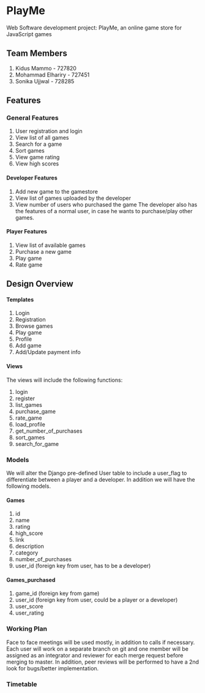# PlayMe

Web Software development project: PlayMe, an online game store for JavaScript games

## Team Members

1. Kidus Mammo - 727820
2. Mohammad Elhariry - 727451
3. Sonika Ujjwal - 728285

## Features

### General Features
1. User registration and login
2. View list of all games
3. Search for a game
4. Sort games
5. View game rating
6. View high scores

#### Developer Features
1. Add new game to the gamestore
2. View list of games uploaded by the developer
3. View number of users who purchased the game
The developer also has the features of a normal user, in case he wants to purchase/play other games.

#### Player Features
1. View list of available games
2. Purchase a new game
3. Play game
4. Rate game

## Design Overview

#### Templates
1. Login
2. Registration
3. Browse games
4. Play game
5. Profile
6. Add game
7. Add/Update payment info

#### Views
The views will include the following functions:
1. login
2. register
3. list_games
4. purchase_game
5. rate_game
6. load_profile
7. get_number_of_purchases
8. sort_games
9. search_for_game

### Models

We will alter the Django pre-defined User table to include a user_flag to differentiate between a player and a developer. In addition we will have the following models.

#### Games
1. id
2. name
3. rating
4. high_score
5. link
6. description
7. category
8. number_of_purchases
9. user_id (foreign key from user, has to be a developer)

#### Games_purchased
1. game_id (foreign key from game)
2. user_id (foreign key from user, could be a player or a developer)
3. user_score
4. user_rating


### Working Plan
Face to face meetings will be used mostly, in addition to calls if necessary.
Each user will work on a separate branch on git and one member will be assigned as an integrator and reviewer for each merge request before merging to master. In addition, peer reviews will be performed to have a 2nd look for bugs/better implementation.

### Timetable

